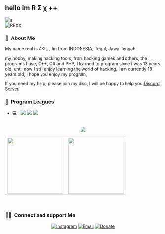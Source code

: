 
<h2>hello im R Σ χ ++</h2> <div align="left"><img alt="s"src="https://cdn.discordapp.com/attachments/800173576803319869/905371420656300052/275593424008201.png"></div>
<div align="left"><img alt="REXX"src="https://media.discordapp.net/attachments/800173576803319869/904486000561119292/buff_1.png?width=144&height=47"></div>

<h3> 🤠 &nbsp;About Me </h3>
My name real is AKIL , Im from INDONESIA, Tegal, Jawa Tengah

my hobby, making hacking tools, from hacking games and others, the programs I use, C++, C# and PHP, I learned to program since I was 13 years old, until now I still enjoy learning the world of hacking, I am currently 18 years old,
I hope you enjoy my program,

If you need my help, please join my disc, I will be happy to help you
[Discord Server](https://discord.gg/K6xnMsGu3m).

<h3> 📌 &nbsp;Program Leagues</h3>

- 💻 &nbsp; <img src="https://img.shields.io/badge/c++%20-%2300599C.svg?&style=for-the-badge&logo=c%2B%2B&ogoColor=white"/> <img src="https://img.shields.io/badge/c%23%20-%23239120.svg?&style=for-the-badge&logo=c-sharp&logoColor=white"/> <img src="https://img.shields.io/badge/php%20-%2314354C.svg?&style=for-the-badge&logo=php&logoColor=white"/>


<br/>
<div align="center">
 <img src="https://github-profile-trophy.vercel.app/?username=BLAZZ-XO&theme=dracula&count_private=true"></div>
<table width="100%" align="center">
  <tr>
    <td>
<img height="180em" src="https://github-readme-stats.vercel.app/api?username=BLAZZ-XO&show_icons=true&hide_border=true&theme=tokyonight" /> </td>
 <td> <img height="180em" src="https://github-readme-stats.vercel.app/api/top-langs/?username=BLAZZ-XO&show_icons=true&hide_border=true&layout=compact&langs_count=8&theme=tokyonight"/> </td>
  </tr>
 <table>
  </div>
<br/>

<h3> 👋🏻 &nbsp;Connect and support Me </h3>

<p align="center">
<a href="https://www.instagram.com/akil.coverters/"><img alt="Instagram" src="https://img.shields.io/badge/Instagram-akil.coverters-blue?style=flat-square&logo=instagram"></a>
<a href="mailto:genjitakiys@gmail.com"><img alt="Email" src="https://img.shields.io/badge/Email-genjitakiys@gmail.com-blue?style=flat-square&logo=gmail"></a>
<a href="https://discord.gg/K6xnMsGu3m"><img alt="Donate" src="https://img.shields.io/badge/Donate-bitcoin-blue?style=flat-square&logo=bitcoin"></a>
</p>
